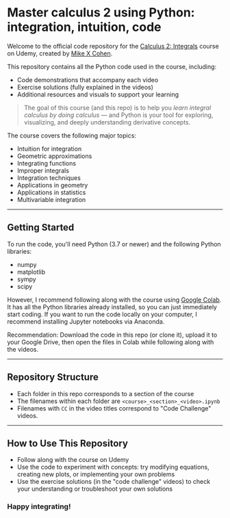 
# Master calculus 2 using Python: integration, intuition, code

Welcome to the official code repository for the [Calculus 2: Integrals](https://www.udemy.com/course/pycalc2_x/?couponCode=202504) course on Udemy, created by [Mike X Cohen](https://www.sincxpress.com).

This repository contains all the Python code used in the course, including:

- Code demonstrations that accompany each video
- Exercise solutions (fully explained in the videos)
- Additional resources and visuals to support your learning

> The goal of this course (and this repo) is to help you *learn integral calculus by doing calculus* — and Python is your tool for exploring, visualizing, and deeply understanding derivative concepts.

The course covers the following major topics:

- Intuition for integration
- Geometric approximations
- Integrating functions
- Improper integrals
- Integration techniques
- Applications in geometry
- Applications in statistics
- Multivariable integration

---

## Getting Started

To run the code, you'll need Python (3.7 or newer) and the following Python libraries:

- numpy
- matplotlib
- sympy
- scipy

However, I recommend following along with the course using  [Google Colab](https://colab.research.google.com/). It has all the Python libraries already installed, so you can just immediately start coding. If you want to run the code locally on your computer, I recommend installing Jupyter notebooks via Anaconda.

Recommendation: Download the code in this repo (or clone it), upload it to your Google Drive, then open the files in Colab while following along with the videos.

---

## Repository Structure

- Each folder in this repo corresponds to a section of the course
- The filenames within each folder are ```<course>_<section>_<video>.ipynb```
- Filenames with ```CC``` in the video titles correspond to "Code Challenge" videos.

---

## How to Use This Repository

- Follow along with the course on Udemy
- Use the code to experiment with concepts: try modifying equations, creating new plots, or implementing your own problems
- Use the exercise solutions (in the "code challenge" videos) to check your understanding or troubleshoot your own solutions

### Happy integrating!



